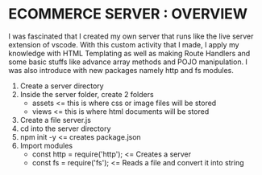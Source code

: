 # ECOMMERCE SERVER : OVERVIEW

I was fascinated that I created my own server that runs like the live server extension of vscode. With this custom activity that I made, I apply my knowledge with HTML Templating as well as making Route Handlers and some basic stuffs like advance array methods and POJO manipulation. I was also introduce with new packages namely http and fs modules.

1. Create a server directory
2. Inside the server folder, create 2 folders
    - assets                                    <= this is where css or image files will be stored
    - views                                     <= this is where html documents will be stored
3. Create a file server.js
4. cd into the server directory
5. npm init -y                                  <= creates package.json
6. Import modules
    - const http = require('http');             <= Creates a server
    - const fs = require('fs');                 <= Reads a file and convert it into string
